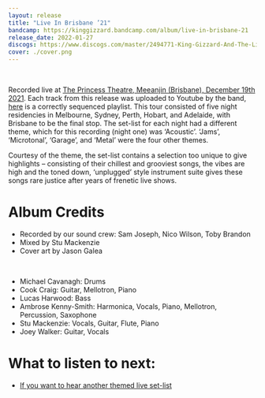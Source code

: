 ```yaml
---
layout: release
title: "Live In Brisbane ’21"
bandcamp: https://kinggizzard.bandcamp.com/album/live-in-brisbane-21
release_date: 2022-01-27
discogs: https://www.discogs.com/master/2494771-King-Gizzard-And-The-Lizard-Wizard-Live-In-Brisbane-21
cover: ./cover.png
---
```

<br>

Recorded live at [The Princess Theatre, Meeanjin (Brisbane), December 19th 2021](/setlists/2021/12/19/the-princess-theatre-brisbane-australia). Each track from this release was uploaded to Youtube by the band, [here](https://www.youtube.com/playlist?list=PLjcIIEsozEvCSBYMVnGZsEbm31JfsKc2r) is a correctly sequenced playlist. This tour consisted of five night residencies in Melbourne, Sydney, Perth, Hobart, and Adelaide, with Brisbane to be the final stop. The set-list for each night had a different theme, which for this recording (night one) was ‘Acoustic’. ‘Jams’, ‘Microtonal’, ‘Garage’, and ‘Metal’ were the four other themes.

Courtesy of the theme, the set-list contains a selection too unique to give highlights – consisting of their chillest and grooviest songs, the vibes are high and the toned down, ‘unplugged’ style instrument suite gives these songs rare justice after years of frenetic live shows.

# Album Credits

* Recorded by our sound crew: Sam Joseph, Nico Wilson, Toby Brandon
* Mixed by Stu Mackenzie
* Cover art by Jason Galea  
<br>  
  
* Michael Cavanagh: Drums
* Cook Craig: Guitar, Mellotron, Piano
* Lucas Harwood: Bass
* Ambrose Kenny-Smith: Harmonica, Vocals, Piano, Mellotron, Percussion, Saxophone
* Stu Mackenzie: Vocals, Guitar, Flute, Piano
* Joey Walker: Guitar, Vocals

# What to listen to next:

*   [If you want to hear another themed live set-list](../live-in-melbourne-2021)
